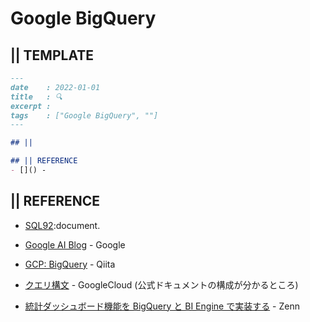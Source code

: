 # Google BigQuery
## || TEMPLATE
```markdown
---
date    : 2022-01-01
title   : 🔍 
excerpt : 
tags    : ["Google BigQuery", ""]
---

## || 

## || REFERENCE
- []() -
```


## || REFERENCE
+ [SQL92](http://www.contrib.andrew.cmu.edu/~shadow/sql/sql1992.txt):document.
+ [Google AI Blog](https://ai.googleblog.com/) - Google
+ [GCP: BigQuery](https://qiita.com/ieiringoo/items/fd911b3f80ba83cfbda1) - Qiita

+ [クエリ構文](https://cloud.google.com/bigquery/docs/reference/standard-sql/query-syntax?hl=ja) - GoogleCloud (公式ドキュメントの構成が分かるところ)
+ [統計ダッシュボード機能を BigQuery と BI Engine で実装する](https://zenn.dev/team_zenn/articles/zenn-stats-with-google-cloud-bigquery) - Zenn